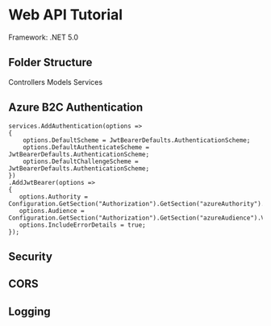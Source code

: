 # Web API Tutorial

Framework: .NET 5.0

## Folder Structure

  Controllers
  Models
  Services

## Azure B2C Authentication

    services.AddAuthentication(options =>
    {
        options.DefaultScheme = JwtBearerDefaults.AuthenticationScheme;
        options.DefaultAuthenticateScheme = JwtBearerDefaults.AuthenticationScheme;
        options.DefaultChallengeScheme = JwtBearerDefaults.AuthenticationScheme;
    })
    .AddJwtBearer(options =>
    {
       options.Authority = Configuration.GetSection("Authorization").GetSection("azureAuthority").Value;
       options.Audience = Configuration.GetSection("Authorization").GetSection("azureAudience").Value;
       options.IncludeErrorDetails = true;
    });

## Security

## CORS

## Logging
